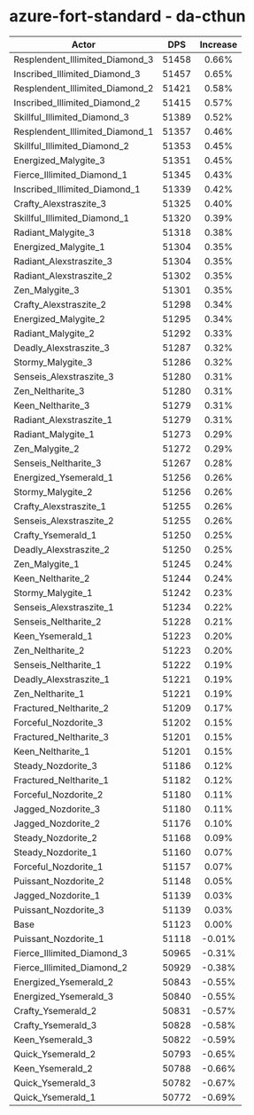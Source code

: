 # azure-fort-standard - da-cthun
| Actor | DPS | Increase |
|---|:---:|:---:|
|Resplendent_Illimited_Diamond_3|51458|0.66%|
|Inscribed_Illimited_Diamond_3|51457|0.65%|
|Resplendent_Illimited_Diamond_2|51421|0.58%|
|Inscribed_Illimited_Diamond_2|51415|0.57%|
|Skillful_Illimited_Diamond_3|51389|0.52%|
|Resplendent_Illimited_Diamond_1|51357|0.46%|
|Skillful_Illimited_Diamond_2|51353|0.45%|
|Energized_Malygite_3|51351|0.45%|
|Fierce_Illimited_Diamond_1|51345|0.43%|
|Inscribed_Illimited_Diamond_1|51339|0.42%|
|Crafty_Alexstraszite_3|51325|0.40%|
|Skillful_Illimited_Diamond_1|51320|0.39%|
|Radiant_Malygite_3|51318|0.38%|
|Energized_Malygite_1|51304|0.35%|
|Radiant_Alexstraszite_3|51304|0.35%|
|Radiant_Alexstraszite_2|51302|0.35%|
|Zen_Malygite_3|51301|0.35%|
|Crafty_Alexstraszite_2|51298|0.34%|
|Energized_Malygite_2|51295|0.34%|
|Radiant_Malygite_2|51292|0.33%|
|Deadly_Alexstraszite_3|51287|0.32%|
|Stormy_Malygite_3|51286|0.32%|
|Senseis_Alexstraszite_3|51280|0.31%|
|Zen_Neltharite_3|51280|0.31%|
|Keen_Neltharite_3|51279|0.31%|
|Radiant_Alexstraszite_1|51279|0.31%|
|Radiant_Malygite_1|51273|0.29%|
|Zen_Malygite_2|51272|0.29%|
|Senseis_Neltharite_3|51267|0.28%|
|Energized_Ysemerald_1|51256|0.26%|
|Stormy_Malygite_2|51256|0.26%|
|Crafty_Alexstraszite_1|51255|0.26%|
|Senseis_Alexstraszite_2|51255|0.26%|
|Crafty_Ysemerald_1|51250|0.25%|
|Deadly_Alexstraszite_2|51250|0.25%|
|Zen_Malygite_1|51245|0.24%|
|Keen_Neltharite_2|51244|0.24%|
|Stormy_Malygite_1|51242|0.23%|
|Senseis_Alexstraszite_1|51234|0.22%|
|Senseis_Neltharite_2|51228|0.21%|
|Keen_Ysemerald_1|51223|0.20%|
|Zen_Neltharite_2|51223|0.20%|
|Senseis_Neltharite_1|51222|0.19%|
|Deadly_Alexstraszite_1|51221|0.19%|
|Zen_Neltharite_1|51221|0.19%|
|Fractured_Neltharite_2|51209|0.17%|
|Forceful_Nozdorite_3|51202|0.15%|
|Fractured_Neltharite_3|51201|0.15%|
|Keen_Neltharite_1|51201|0.15%|
|Steady_Nozdorite_3|51186|0.12%|
|Fractured_Neltharite_1|51182|0.12%|
|Forceful_Nozdorite_2|51180|0.11%|
|Jagged_Nozdorite_3|51180|0.11%|
|Jagged_Nozdorite_2|51176|0.10%|
|Steady_Nozdorite_2|51168|0.09%|
|Steady_Nozdorite_1|51160|0.07%|
|Forceful_Nozdorite_1|51157|0.07%|
|Puissant_Nozdorite_2|51148|0.05%|
|Jagged_Nozdorite_1|51139|0.03%|
|Puissant_Nozdorite_3|51139|0.03%|
|Base|51123|0.00%|
|Puissant_Nozdorite_1|51118|-0.01%|
|Fierce_Illimited_Diamond_3|50965|-0.31%|
|Fierce_Illimited_Diamond_2|50929|-0.38%|
|Energized_Ysemerald_2|50843|-0.55%|
|Energized_Ysemerald_3|50840|-0.55%|
|Crafty_Ysemerald_2|50831|-0.57%|
|Crafty_Ysemerald_3|50828|-0.58%|
|Keen_Ysemerald_3|50822|-0.59%|
|Quick_Ysemerald_2|50793|-0.65%|
|Keen_Ysemerald_2|50788|-0.66%|
|Quick_Ysemerald_3|50782|-0.67%|
|Quick_Ysemerald_1|50772|-0.69%|
